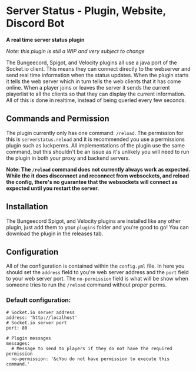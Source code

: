 # Server Status - Plugin, Website, Discord Bot
**A real time server status plugin**

*Note: this plugin is still a WIP and very subject to change*

The Bungeecord, Spigot, and Velocity plugins all use a java port of the Socket.io client. This means they can connect directly to the webserver and send real time information when the status updates. When the plugin starts it tells the web server which in turn tells the web clients that it has come online. When a player joins or leaves the server it sends the current playerlist to all the clients so that they can display the current information. All of this is done in realtime, instead of being queried every few seconds.

## Commands and Permission
The plugin currently only has one command: `/reload`. The permission for this is `serverstatus.reload` and it is recommended you use a permissions plugin such as luckperms. All implementations of the plugin use the same command, but this shouldn't be an issue as it's unlikely you will need to run the plugin in both your proxy and backend servers.

**Note: The `/reload` command does not currently always work as expected. While the it does disconnect and reconnect from websockets, and reload the config, there's no guarantee that the websockets will connect as expected until you restart the server.**

## Installation
The Bungeecord Spigot, and Velocity plugins are installed like any other plugin, just add them to your `plugins` folder and you're good to go! You can download the plugin in the releases tab.

## Configuration
All of the configuration is contained within the `config.yml` file. In here you should set the `address` field to you're web server address and the `port` field to your web server port. The `no-permission` field is what will be show when someone tries to run the `/reload` command without proper perms.

### Default configuration:
```
# Socket.io server address
address: 'http://localhost'
# Socket.io server port
port: 80

# Plugin messages
messages:
  # Message to send to players if they do not have the required permission
  no-permission: '&cYou do not have permission to execute this command.'
```
